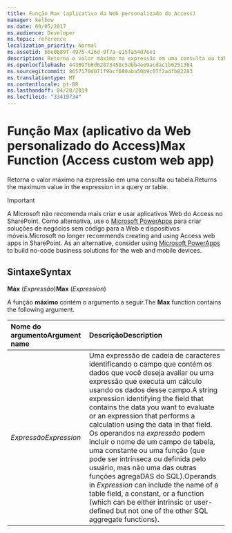 ```yaml
---
title: Função Max (aplicativo da Web personalizado do Access)
manager: kelbow
ms.date: 09/05/2017
ms.audience: Developer
ms.topic: reference
localization_priority: Normal
ms.assetid: b6e0b89f-4975-416d-9f7a-e15fa54d7ee1
description: Retorna o valor máximo na expressão em uma consulta ou tabela.
ms.openlocfilehash: 443897b6d02873458c5dbb4ee9acdac1b6251364
ms.sourcegitcommit: 8657170d071f9bcf680aba50b9c07f2a4fb82283
ms.translationtype: MT
ms.contentlocale: pt-BR
ms.lasthandoff: 04/28/2019
ms.locfileid: "33419734"
---
```

# <a name="max-function-access-custom-web-app"></a><span data-ttu-id="5b869-103">Função Max (aplicativo da Web personalizado do Access)</span><span class="sxs-lookup"><span data-stu-id="5b869-103">Max Function (Access custom web app)</span></span>

<span data-ttu-id="5b869-104">Retorna o valor máximo na expressão em uma consulta ou tabela.</span><span class="sxs-lookup"><span data-stu-id="5b869-104">Returns the maximum value in the expression in a query or table.</span></span>
  
> [!IMPORTANT]
> <span data-ttu-id="5b869-p101">A Microsoft não recomenda mais criar e usar aplicativos Web do Access no SharePoint. Como alternativa, use o [Microsoft PowerApps](https://powerapps.microsoft.com/en-us/) para criar soluções de negócios sem código para a Web e dispositivos móveis.</span><span class="sxs-lookup"><span data-stu-id="5b869-p101">Microsoft no longer recommends creating and using Access web apps in SharePoint. As an alternative, consider using [Microsoft PowerApps](https://powerapps.microsoft.com/en-us/) to build no-code business solutions for the web and mobile devices.</span></span> 
  
## <a name="syntax"></a><span data-ttu-id="5b869-107">Sintaxe</span><span class="sxs-lookup"><span data-stu-id="5b869-107">Syntax</span></span>

 <span data-ttu-id="5b869-108">**Máx** (*Expressão*)</span><span class="sxs-lookup"><span data-stu-id="5b869-108">**Max** (*Expression*)</span></span> 
  
<span data-ttu-id="5b869-109">A função **máximo** contém o argumento a seguir.</span><span class="sxs-lookup"><span data-stu-id="5b869-109">The **Max** function contains the following argument.</span></span> 
  
|<span data-ttu-id="5b869-110">**Nome do argumento**</span><span class="sxs-lookup"><span data-stu-id="5b869-110">**Argument name**</span></span>|<span data-ttu-id="5b869-111">**Descrição**</span><span class="sxs-lookup"><span data-stu-id="5b869-111">**Description**</span></span>|
|:-----|:-----|
| <span data-ttu-id="5b869-112">*Expressão*</span><span class="sxs-lookup"><span data-stu-id="5b869-112">*Expression*</span></span>  <br/> |<span data-ttu-id="5b869-113">Uma expressão de cadeia de caracteres identificando o campo que contém os dados que você deseja avaliar ou uma expressão que executa um cálculo usando os dados desse campo.</span><span class="sxs-lookup"><span data-stu-id="5b869-113">A string expression identifying the field that contains the data you want to evaluate or an expression that performs a calculation using the data in that field.</span></span> <span data-ttu-id="5b869-114">Os operandos na *expressão* podem incluir o nome de um campo de tabela, uma constante ou uma função (que pode ser intrínseca ou definida pelo usuário, mas não uma das outras funções agregaDAS do SQL).</span><span class="sxs-lookup"><span data-stu-id="5b869-114">Operands in  *Expression*  can include the name of a table field, a constant, or a function (which can be either intrinsic or user-defined but not one of the other SQL aggregate functions).</span></span>  <br/> |
   

